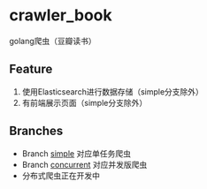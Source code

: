 # crawler_book
golang爬虫（豆瓣读书）

## Feature
1. 使用Elasticsearch进行数据存储（simple分支除外）
2. 有前端展示页面（simple分支除外）


## Branches
- Branch [simple](https://github.com/Transmigration-zhou/crawler_book/tree/simple) 对应单任务爬虫
- Branch [concurrent](https://github.com/Transmigration-zhou/crawler_book/tree/concurrent) 对应并发版爬虫
- 分布式爬虫正在开发中
